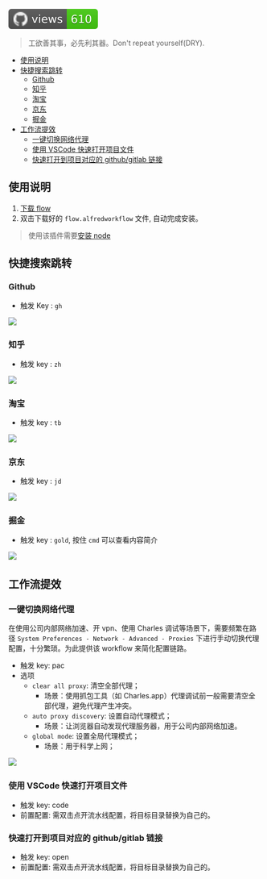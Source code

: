 ![GitHub views](https://raw.githubusercontent.com/MuYunyun/flow/traffic/traffic-flow/views.svg)

> 工欲善其事，必先利其器。Don't repeat yourself(DRY).

- [使用说明](#使用说明)
- [快捷搜索跳转](#快捷搜索跳转)
  - [Github](#github)
  - [知乎](#知乎)
  - [淘宝](#淘宝)
  - [京东](#京东)
  - [掘金](#掘金)
- [工作流提效](#工作流提效)
  - [一键切换网络代理](#一键切换网络代理)
  - [使用 VSCode 快速打开项目文件](#使用-vscode-快速打开项目文件)
  - [快速打开到项目对应的 github/gitlab 链接](#快速打开到项目对应的-githubgitlab-链接)

## 使用说明

1. [下载 flow](https://github.com/MuYunyun/commonSearch/raw/master/flow.alfredworkflow)
2. 双击下载好的 `flow.alfredworkflow` 文件, 自动完成安装。

> 使用该插件需要[安装 node](https://nodejs.org/en/)

## 快捷搜索跳转

### Github

* 触发 Key : `gh`

![](http://with.muyunyun.cn/c0f217c75c131b1ee93ab4c1d353ec42.jpg-400)

### 知乎

* 触发 key : `zh`

![](http://with.muyunyun.cn/ef946bc5fe4d0fdb6474350bf31cf9fc.jpg-400)

### 淘宝

* 触发 key : `tb`

![](http://with.muyunyun.cn/97f9f0513c1369886a812bbf6cd73b05.jpg-400)

### 京东

* 触发 key : `jd`

![](http://with.muyunyun.cn/19e5ecbc5d38251e5ceeb145579faeb1.jpg-400)

### 掘金

* 触发 key : `gold`, 按住 `cmd` 可以查看内容简介

![](http://with.muyunyun.cn/40a83edf9552b4a071dd2ff5093a445b.gif)

## 工作流提效

### 一键切换网络代理

在使用公司内部网络加速、开 vpn、使用 Charles 调试等场景下，需要频繁在路径 `System Preferences - Network - Advanced - Proxies` 下进行手动切换代理配置，十分繁琐。为此提供该 workflow 来简化配置链路。

* 触发 key: pac
* 选项
  * `clear all proxy`: 清空全部代理；
    * 场景：使用抓包工具（如 Charles.app）代理调试前一般需要清空全部代理，避免代理产生冲突。
  * `auto proxy discovery`: 设置自动代理模式；
    * 场景：让浏览器自动发现代理服务器，用于公司内部网络加速。
  * `global mode`: 设置全局代理模式；
    * 场景：用于科学上网；

![](http://with.muyunyun.cn/00dd758122c9cbde256f5d02518ad769.gif)

### 使用 VSCode 快速打开项目文件

* 触发 key: code
* 前置配置: 需双击点开流水线配置，将目标目录替换为自己的。

### 快速打开到项目对应的 github/gitlab 链接

* 触发 key: open
* 前置配置: 需双击点开流水线配置，将目标目录替换为自己的。
